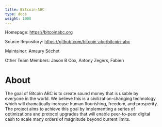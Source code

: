 ```yaml
---
title: Bitcoin-ABC
type: docs
weight: 1000
---
```


Homepage: https://bitcoinabc.org

Source Repository: https://github.com/bitcoin-abc/bitcoin-abc

Maintainer: Amaury Séchet

Other Team Members: Jason B Cox, Antony Zegers, Fabien

# About

The goal of Bitcoin ABC is to create sound money that is usable by everyone in the world. We believe this is a civilization-changing technology which will dramatically increase human flourishing, freedom, and prosperity. The project aims to achieve this goal by implementing a series of optimizations and protocol upgrades that will enable peer-to-peer digital cash to scale many orders of magnitude beyond current limits.

